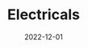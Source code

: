 ---
title: Electricals
date: 2022-12-01
url: solar-panels
service_image: /images/Electricals.jpg
service_title: Electricals
draft: false
type: services
---